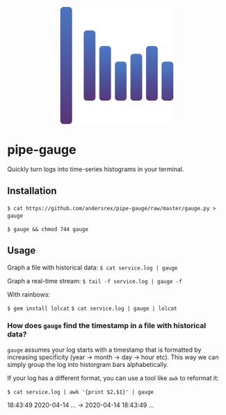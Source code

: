 <p align="center">
  <a href="https://github.com/andersrex/pipe-gauge">
    <img src="https://github.com/andersrex/pipe-gauge/raw/master/gauge.png" width="260"/>
  </a>
</p>

# pipe-gauge

Quickly turn logs into time-series histograms in your terminal.

## Installation 

`$ cat https://github.com/andersrex/pipe-gauge/raw/master/gauge.py > gauge`

`$ gauge && chmod 744 gauge`

## Usage

Graph a file with historical data:
`$ cat service.log | gauge`

Graph a real-time stream:
`$ tail -f service.log | gauge -f`

With rainbows:

`$ gem install lolcat`
`$ cat service.log | gauge | lolcat`

### How does `gauge` find the timestamp in a file with historical data?

`gauge` assumes your log starts with a timestamp that is formatted by increasing specificity (year -> month -> day -> hour etc). This way we can simply group the log into historgram bars alphabetically.

If your log has a different format, you can use a tool like `awk` to reformat it:

`$ cat service.log | awk '{print $2,$1}' | gauge`

18:43:49 2020-04-14 ... -> 2020-04-14 18:43:49 ...




